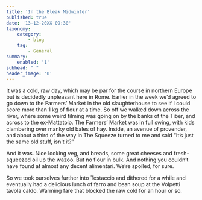 ```yaml
---
title: 'In the Bleak Midwinter'
published: true
date: '13-12-20XX 09:30'
taxonomy:
    category:
        - blog
    tag:
        - General
summary:
    enabled: '1'
subhead: " "
header_image: '0'
---
```


It was a cold, raw day, which may be par for the course in northern Europe but is decidedly unpleasant here in Rome. Earlier in the week we’d agreed to go down to the Farmers’ Market in the old slaughterhouse to see if I could score more than 1 kg of flour at a time. So off we walked down across the river, where some weird filming was going on by the banks of the Tiber, and across to the ex-Mattatoio. The Farmers’ Market was in full swing, with kids clambering over manky old bales of hay. Inside, an avenue of provender, and about a third of the way in The Squeeze turned to me and said “It’s just the same old stuff, isn't it?”

And it was. Nice looking veg, and breads, some great cheeses and fresh-squeezed oil up the wazoo. But no flour in bulk. And nothing you couldn’t have found at almost any decent alimentari. We’re spoiled, for sure.

So we took ourselves further into Testaccio and dithered for a while and eventually had a delicious lunch of farro and bean soup at the Volpetti tavola caldo. Warming fare that blocked the raw cold for an hour or so.

